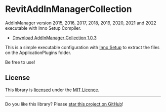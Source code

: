 # RevitAddInManagerCollection

AddInManager version 2015, 2016, 2017, 2018, 2019, 2020, 2021 and 2022 executable with Inno Setup Compiler.

* [Download AddInManager Collection 1.0.3](https://github.com/ricaun/RevitAddInManagerCollection/raw/master/Output/AddInManager%20Collection%201.0.3.exe)

This is a simple executable configuration with [Inno Setup](http://www.jrsoftware.org/isinfo.php) to extract the files on the ApplicationPlugins folder.

Be free to use!

## License

This library is [licensed](LICENSE) under the [MIT Licence](https://en.wikipedia.org/wiki/MIT_License).

---

Do you like this library? Please [star this project on GitHub](https://github.com/ricaun/RevitAddInManagerCollection/stargazers)!


